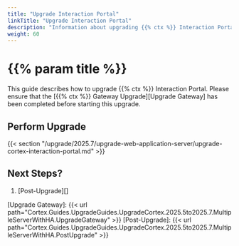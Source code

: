 ```yaml
---
title: "Upgrade Interaction Portal"
linkTitle: "Upgrade Interaction Portal"
description: "Information about upgrading {{% ctx %}} Interaction Portal."
weight: 60
---
```


# {{% param title %}}

This guide describes how to upgrade {{% ctx %}} Interaction Portal. Please ensure that the [{{% ctx %}} Gateway Upgrade][Upgrade Gateway] has been completed before starting this upgrade.

## Perform Upgrade

{{< section "/upgrade/2025.7/upgrade-web-application-server/upgrade-cortex-interaction-portal.md" >}}

## Next Steps?

1. [Post-Upgrade][]

[Upgrade Gateway]: {{< url path="Cortex.Guides.UpgradeGuides.UpgradeCortex.2025.5to2025.7.MultipleServerWithHA.UpgradeGateway" >}}
[Post-Upgrade]: {{< url path="Cortex.Guides.UpgradeGuides.UpgradeCortex.2025.5to2025.7.MultipleServerWithHA.PostUpgrade" >}}
